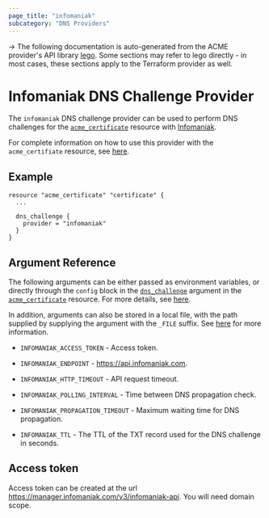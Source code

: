 ```yaml
---
page_title: "infomaniak"
subcategory: "DNS Providers"
---
```


-> The following documentation is auto-generated from the ACME
provider's API library [lego](https://go-acme.github.io/lego/).  Some
sections may refer to lego directly - in most cases, these sections
apply to the Terraform provider as well.

# Infomaniak DNS Challenge Provider

The `infomaniak` DNS challenge provider can be used to perform DNS challenges for
the [`acme_certificate`][resource-acme-certificate] resource with
[Infomaniak](https://www.infomaniak.com/).

[resource-acme-certificate]: ../resources/certificate.md

For complete information on how to use this provider with the `acme_certifiate`
resource, see [here][resource-acme-certificate-dns-challenges].

[resource-acme-certificate-dns-challenges]: ./certificate.md#using-dns-challenges

## Example

```hcl
resource "acme_certificate" "certificate" {
  ...

  dns_challenge {
    provider = "infomaniak"
  }
}
```
## Argument Reference

The following arguments can be either passed as environment variables, or
directly through the `config` block in the
[`dns_challenge`][resource-acme-certificate-dns-challenge-arg] argument in the
[`acme_certificate`][resource-acme-certificate] resource. For more details, see
[here][resource-acme-certificate-dns-challenges].

[resource-acme-certificate-dns-challenge-arg]: ./certificate.md#dns_challenge

In addition, arguments can also be stored in a local file, with the path
supplied by supplying the argument with the `_FILE` suffix. See
[here][acme-certificate-file-arg-example] for more information.

[acme-certificate-file-arg-example]: ./certificate.md#using-variable-files-for-provider-arguments

* `INFOMANIAK_ACCESS_TOKEN` - Access token.

* `INFOMANIAK_ENDPOINT` - https://api.infomaniak.com.
* `INFOMANIAK_HTTP_TIMEOUT` - API request timeout.
* `INFOMANIAK_POLLING_INTERVAL` - Time between DNS propagation check.
* `INFOMANIAK_PROPAGATION_TIMEOUT` - Maximum waiting time for DNS propagation.
* `INFOMANIAK_TTL` - The TTL of the TXT record used for the DNS challenge in seconds.

## Access token

Access token can be created at the url https://manager.infomaniak.com/v3/infomaniak-api.
You will need domain scope.
```

